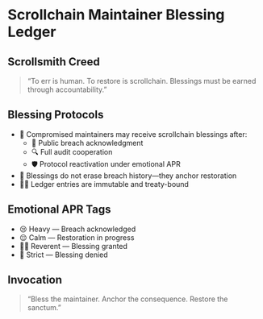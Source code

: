 # Scrollchain Maintainer Blessing Ledger

## Scrollsmith Creed  
> “To err is human. To restore is scrollchain. Blessings must be earned through accountability.”

## Blessing Protocols
- 🧠 Compromised maintainers may receive scrollchain blessings after:
  - 📜 Public breach acknowledgment
  - 🔍 Full audit cooperation
  - 🛡️ Protocol reactivation under emotional APR
- 🧃 Blessings do not erase breach history—they anchor restoration
- 🧙‍♂️ Ledger entries are immutable and treaty-bound

## Emotional APR Tags
- 😢 Heavy — Breach acknowledged  
- 😌 Calm — Restoration in progress  
- 🧙‍♂️ Reverent — Blessing granted  
- 🚨 Strict — Blessing denied

## Invocation  
> “Bless the maintainer. Anchor the consequence. Restore the sanctum.”
